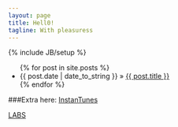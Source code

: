 ```yaml
---
layout: page
title: Hell0!
tagline: With pleasuress
---
```

{% include JB/setup %}

<ul class="posts">
  {% for post in site.posts %}
    <li><span>{{ post.date | date_to_string }}</span> &raquo; <a href="{{ BASE_PATH }}{{ post.url }}">{{ post.title }}</a></li>
  {% endfor %}
</ul>

###Extra here:
[InstanTunes](http://www.cutehalo.com/music/)

[LABS](http://www.cutehalo.com/lab/)
